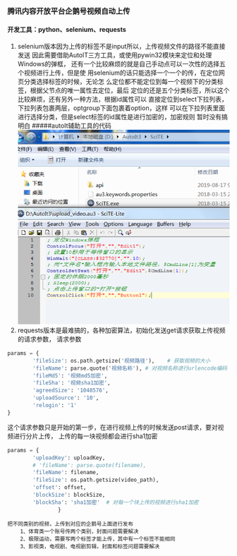 ### 腾讯内容开放平台企鹅号视频自动上传
#### 开发工具：python、selenium、requests
    

 1. selenium版本因为上传的标签不是input所以，上传视频文件的路径不能直接发送
        因此需要借助AutolT三方工具，或使用pywin32模块来定位和处理Windows的弹框，
        还有一个比较麻烦的就是自己手动点可以一次性的选择五个视频进行上传，但是使
        用selenium的话只能选择一个一个的传，在定位网页分类选择标签的时候，无论怎
        么定位都不能定位到每一个视频下的分类标签，根据父节点的唯一属性去定位，最后
        定位的还是五个分类标签，所以这个比较麻烦，还有另外一种方法，根据id属性可以
        直接定位到select下拉列表，下拉列表包裹两层，optgroup下面包裹着option，这样
        可以在下拉列表里面进行选择分类，但是select标签的id属性是进行加密的，加密规则
        暂时没有搞明白
 #####autoIt辅助工具的代码
![avatar](./AutoIt3辅助工具脚本代码.jpg)
2. requests版本是最难搞的，各种加密算法，初始化发送get请求获取上传视频的请求参数，
	请求参数
                

```python
params = {
        'fileSize': os.path.getsize('视频路径'),	# 获取视频的大小
        'fileName': parse.quote('视频名称'), # 对视频名称进行urlencode编码
        'fileMd5': '视频md5加密',
        'fileSha': '视频sha1加密',
        'agreedSize': '1048576',
        'uploadSource': '10',
        'relogin': '1'
}
```
 这个请求参数只是开始的第一步，在进行视频上传的时候发送post请求，要对视频进行分片上传，
 上传的每一块视频都会进行sha1加密
```python
params = {
        'uploadKey': uploadKey,
        # 'fileName': parse.quote(filename),
        'fileName': filename,
        'fileSize': os.path.getsize(video_path),
        'offset': offset,
        'blockSize': blockSize,
        'blockSha': 'sha1加密'  # 对每一个块上传的视频进行sha1加密
                }
```
    
    把不同类别的视频，上传到对应的企鹅号上面进行发布
        1、体育类一个账号传两个类别，封面问题需要解决
        2、极限运动，需要写两个标签才能上传，其中有一个标签不能相同
        3、影视类，电视剧、电视剧剪辑，封面和标签问题需要解决
    
